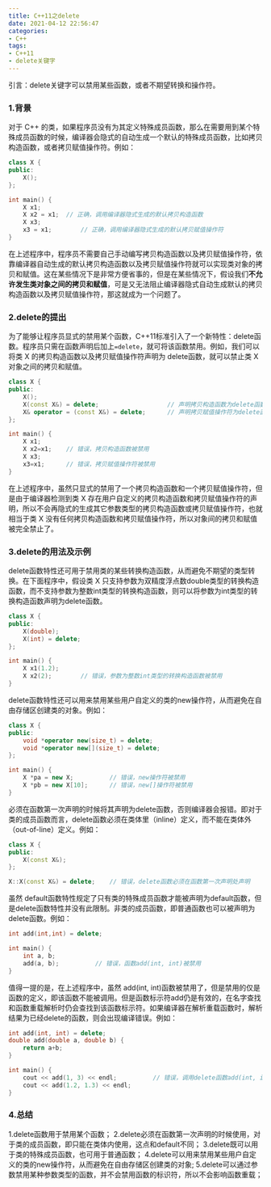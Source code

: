 ```yaml
---
title: C++11之delete
date: 2021-04-12 22:56:47
categories:
- C++
tags:
- C++11
- delete关键字
---
```


引言：delete关键字可以禁用某些函数，或者不期望转换和操作符。

<!--more-->

### 1.背景

对于 C++ 的类，如果程序员没有为其定义特殊成员函数，那么在需要用到某个特殊成员函数的时候，编译器会隐式的自动生成一个默认的特殊成员函数，比如拷贝构造函数，或者拷贝赋值操作符。例如：

```c++
class X {
public:
	X();
};

int main() {
	X x1;
	X x2 = x1; 	// 正确，调用编译器隐式生成的默认拷贝构造函数
	X x3;
	x3 = x1; 		// 正确，调用编译器隐式生成的默认拷贝赋值操作符
}
```

在上述程序中，程序员不需要自己手动编写拷贝构造函数以及拷贝赋值操作符，依靠编译器自动生成的默认拷贝构造函数以及拷贝赋值操作符就可以实现类对象的拷贝和赋值。这在某些情况下是非常方便省事的，但是在某些情况下，假设我们**不允许发生类对象之间的拷贝和赋值**，可是又无法阻止编译器隐式自动生成默认的拷贝构造函数以及拷贝赋值操作符，那这就成为一个问题了。

### 2.delete的提出

为了能够让程序员显式的禁用某个函数，C++11标准引入了一个新特性：delete函数。程序员只需在函数声明后加上`=delete`，就可将该函数禁用。例如，我们可以将类 X 的拷贝构造函数以及拷贝赋值操作符声明为 delete函数，就可以禁止类 X 对象之间的拷贝和赋值。

```c++
class X {
public:
	X();
	X(const X&) = delete; 					// 声明拷贝构造函数为delete函数
	X& operator = (const X&) = delete; 		// 声明拷贝赋值操作符为delete函数
};

int main() {
	X x1;
	X x2=x1; 	// 错误，拷贝构造函数被禁用
	X x3;
	x3=x1; 		// 错误，拷贝赋值操作符被禁用
}
```

在上述程序中，虽然只显式的禁用了一个拷贝构造函数和一个拷贝赋值操作符，但是由于编译器检测到类 X 存在用户自定义的拷贝构造函数和拷贝赋值操作符的声明，所以不会再隐式的生成其它参数类型的拷贝构造函数或拷贝赋值操作符，也就相当于类 X 没有任何拷贝构造函数和拷贝赋值操作符，所以对象间的拷贝和赋值被完全禁止了。

### 3.delete的用法及示例

delete函数特性还可用于禁用类的某些转换构造函数，从而避免不期望的类型转换。在下面程序中，假设类 X 只支持参数为双精度浮点数double类型的转换构造函数，而不支持参数为整数int类型的转换构造函数，则可以将参数为int类型的转换构造函数声明为delete函数。

```c++
class X {
public:
	X(double);
	X(int) = delete;
};

int main() {
	X x1(1.2);
	X x2(2); 		// 错误，参数为整数int类型的转换构造函数被禁用
}
```

delete函数特性还可以用来禁用某些用户自定义的类的new操作符，从而避免在自由存储区创建类的对象。例如：

```c++
class X {
public:
	void *operator new(size_t) = delete;
	void *operator new[](size_t) = delete;
};

int main() {
	X *pa = new X; 			// 错误，new操作符被禁用
	X *pb = new X[10]; 		// 错误，new[]操作符被禁用
}
```

必须在函数第一次声明的时候将其声明为delete函数，否则编译器会报错。即对于类的成员函数而言，delete函数必须在类体里（inline）定义，而不能在类体外（out-of-line）定义。例如：

```c++
class X {
public:
	X(const X&);
};

X::X(const X&) = delete; 	// 错误，delete函数必须在函数第一次声明处声明
```

虽然 default函数特性规定了只有类的特殊成员函数才能被声明为default函数，但是delete函数特性并没有此限制。非类的成员函数，即普通函数也可以被声明为 delete函数。例如：

```c++
int add(int,int) = delete;

int main() {
	int a, b;
	add(a, b); 			// 错误，函数add(int, int)被禁用
}
```

值得一提的是，在上述程序中，虽然 add(int, int)函数被禁用了，但是禁用的仅是函数的定义，即该函数不能被调用。但是函数标示符add仍是有效的，在名字查找和函数重载解析时仍会查找到该函数标示符。如果编译器在解析重载函数时，解析结果为已经delete的函数，则会出现编译错误。例如：

```c++
int add(int, int) = delete;
double add(double a, double b) {
	return a+b;
}

int main() {
	cout << add(1, 3) << endl; 			// 错误，调用delete函数add(int, int)
	cout << add(1.2, 1.3) << endl;
}
```

### 4.总结

1.delete函数用于禁用某个函数；
2.delete必须在函数第一次声明的时候使用，对于类的成员函数，即只能在类体内使用，这点和default不同；
3.delete既可以用于类的特殊成员函数，也可用于普通函数；
4.delete可以用来禁用某些用户自定义的类的new操作符，从而避免在自由存储区创建类的对象;
5.delete可以通过参数禁用某种参数类型的函数，并不会禁用函数的标识符，所以不会影响函数重载；